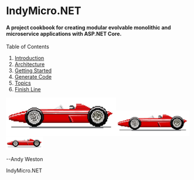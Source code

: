 # IndyMicro.NET

#### A project cookbook for creating modular evolvable monolithic and microservice applications with ASP.NET Core.

Table of Contents

1. [Introduction](01_Introduction.md)
2. [Architecture](02_Architecture.md)
3. [Getting Started](03_Getting_Started.md)
4. [Generate Code](04_Generate_Code.md)
5. [Topics](Topics/index.md)
6. [Finish Line](99_Finish_Line.md)

<img src=".\Images\IndyCar.png" alt="image-20200315211415167" width="300"/><img src=".\Images\IndyCar.png" alt="image-20200315211415167" width="200" /><img src=".\Images\IndyCar.png" alt="image-20200315211415167" width="100" />

--Andy Weston

IndyMicro.NET